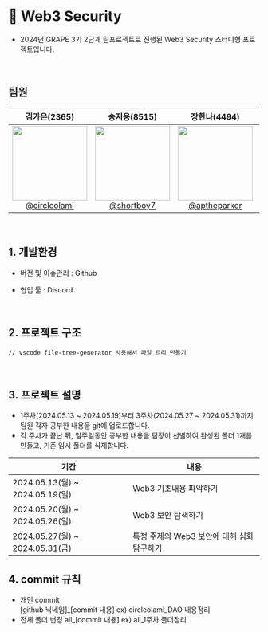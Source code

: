# 🌊 Web3 Security

- 2024년 GRAPE 3기 2단계 팀프로젝트로 진행된 Web3 Security 스터디형 프로젝트입니다.

<br>

## 팀원

<div align="center">

|                                                              **김가은(2365)**                                                               |                                                            **송지웅(8515)**                                                            |                                                              **장한나(4494)**                                                              |                                                           **전재호(1386)**                                                            |
| :-----------------------------------------------------------------------------------------------------------------------------------------: | :------------------------------------------------------------------------------------------------------------------------------------: | :----------------------------------------------------------------------------------------------------------------------------------------: | :-----------------------------------------------------------------------------------------------------------------------------------: |
| [<img src="https://avatars.githubusercontent.com/u/100764111?v=4" height=150 width=150> <br/> @circleolami](https://github.com/circleolami) | [<img src="https://avatars.githubusercontent.com/u/55657581?v=4" height=150 width=150> <br/> @shortboy7](https://github.com/shortboy7) | [<img src="https://avatars.githubusercontent.com/u/98729115?v=4" height=150 width=150> <br/> @aptheparker](https://github.com/aptheparker) | [<img src="https://avatars.githubusercontent.com/u/106306092?v=4" height=150 width=150> <br/> @sprout88](https://github.com/sprout88) |

</div>

<br>

## 1. 개발환경

- 버전 및 이슈관리 : Github
- 협업 툴 : Discord

  <br>

## 2. 프로젝트 구조

```
// vscode file-tree-generator 사용해서 파일 트리 만들기
```

<br>

## 3. 프로젝트 설명

- 1주차(2024.05.13 ~ 2024.05.19)부터 3주차(2024.05.27 ~ 2024.05.31)까지 팀원 각자 공부한 내용을 git에 업로드합니다.
- 각 주차가 끝난 뒤, 일주일동안 공부한 내용을 팀장이 선별하여 완성된 폴더 1개를 만들고, 기존 임시 폴더를 삭제합니다.

| 기간                            | 내용                                       |
| ------------------------------- | ------------------------------------------ |
| 2024.05.13(월) ~ 2024.05.19(일) | Web3 기초내용 파악하기                     |
| 2024.05.20(월) ~ 2024.05.26(일) | Web3 보안 탐색하기                         |
| 2024.05.27(월) ~ 2024.05.31(금) | 특정 주제의 Web3 보안에 대해 심화 탐구하기 |

## 4. commit 규칙

- 개인 commit  
   [github 닉네임]\_[commit 내용]
  ex) circleolami_DAO 내용정리
- 전체 폴더 변경
  all\_[commit 내용]
  ex) all_1주차 폴더정리
